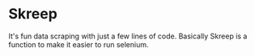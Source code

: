 # Skreep
It's fun data scraping with just a few lines of code. Basically Skreep is a function to make it easier to run selenium.

